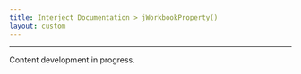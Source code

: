 ```yaml
---
title: Interject Documentation > jWorkbookProperty()
layout: custom
---
```

* * *

Content development in progress. 
